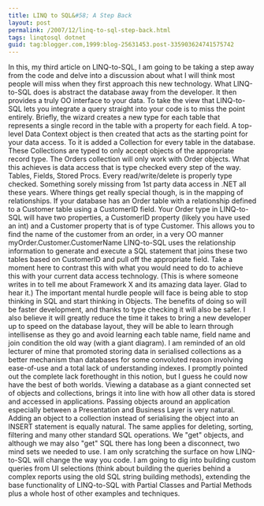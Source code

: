 ```yaml
---
title: LINQ to SQL&#58; A Step Back
layout: post
permalink: /2007/12/linq-to-sql-step-back.html
tags: linqtosql dotnet
guid: tag:blogger.com,1999:blog-25631453.post-335903624741575742
---
```


In this, my third article on LINQ-to-SQL, I am going to be taking a step away from the code and delve into a discussion about what I will think most people will miss when they first approach this new technology.
What LINQ-to-SQL does is abstract the database away from the developer. It then provides a truly OO interface to your data.    To take the view that LINQ-to-SQL lets you integrate a query straight into your code is to miss the point entirely.     Briefly, the wizard creates a new type for each table that represents a single record in the table with a property for each field. A top-level Data Context object is then created that acts as the starting point for your data access. To it is added a Collection for every table in the database. These Collections are typed to only accept objects of the appropriate record type. The Orders collection will only work with Order objects.
What this achieves is data access that is type checked every step of the way. Tables, Fields, Stored Procs. Every read/write/delete is properly type checked. Something sorely missing from 1st party data access in .NET all these years.
Where things get really special though, is in the mapping of relationships. If your database has an Order table with a relationship defined to a Customer table using a CustomerID field. Your Order type in LINQ-to-SQL will have two properties, a CustomerID property (likely you have used an int) and a Customer property that is of type Customer.    This allows you to find the name of the customer from an order, in a very OO manner myOrder.Customer.CustomerName     LINQ-to-SQL uses the relationship information to generate and execute a SQL statement that joins these two tables based on CustomerID and pull off the appropriate field. Take a moment here to contrast this with what you would need to do to achieve this with your current data access technology.     (This is where someone writes in to tell me about Framework X and its amazing data layer. Glad to hear it.)
The important mental hurdle people will face is being able to stop thinking in SQL and start thinking in Objects. The benefits of doing so will be faster development, and thanks to type checking it will also be safer. I also believe it will greatly reduce the time it takes to bring a new developer up to speed on the database layout, they will be able to learn through intellisense as they go and avoid learning each table name, field name and join condition the old way (with a giant diagram).    I am reminded of an old lecturer of mine that promoted storing data in serialised collections as a better mechanism than databases for some convoluted reason involving ease-of-use and a total lack of understanding indexes. I promptly pointed out the complete lack forethought in this notion, but I guess he could now have the best of both worlds.
Viewing a database as a giant connected set of objects and collections, brings it into line with how all other data is stored and accessed in applications. Passing objects around an application especially between a Presentation and Business Layer is very natural. Adding an object to a collection instead of serialising the object into an INSERT statement is equally natural. The same applies for deleting, sorting, filtering and many other standard SQL operations. We "get" objects, and although we may also "get" SQL there has long been a disconnect, two mind sets we needed to use.
I am only scratching the surface on how LINQ-to-SQL will change the way you code. I am going to dig into building custom queries from UI selections (think about building the queries behind a complex reports using the old SQL string building methods), extending the base functionality of LINQ-to-SQL with Partial Classes and Partial Methods plus a whole host of other examples and techniques.
